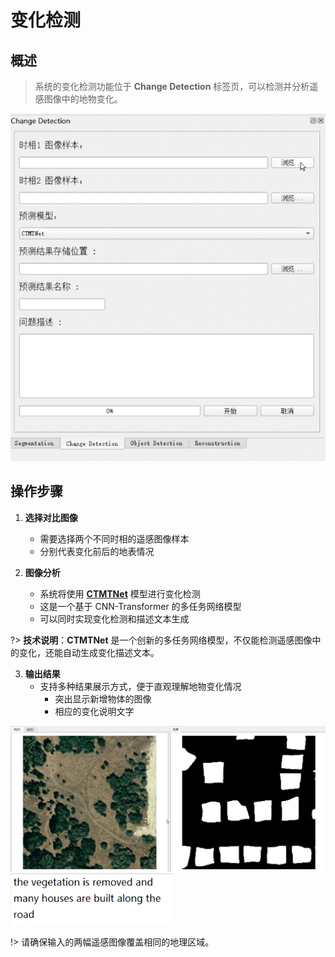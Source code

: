 # 变化检测

## 概述

> 系统的变化检测功能位于 **Change Detection** 标签页，可以检测并分析遥感图像中的地物变化。

![变化检测界面](../change-detection.png)

## 操作步骤

1. **选择对比图像**
   - 需要选择两个不同时相的遥感图像样本
   - 分别代表变化前后的地表情况

2. **图像分析**
   - 系统将使用 [**CTMTNet**](https://ieeexplore.ieee.org/document/10740028) 模型进行变化检测
   - 这是一个基于 CNN-Transformer 的多任务网络模型
   - 可以同时实现变化检测和描述文本生成

?> **技术说明**：**CTMTNet** 是一个创新的多任务网络模型，不仅能检测遥感图像中的变化，还能自动生成变化描述文本。

3. **输出结果**
   - 支持多种结果展示方式，便于直观理解地物变化情况
      - 突出显示新增物体的图像
      - 相应的变化说明文字

![检测结果](../change-detection_result.png)
![结果展示](../change-detection_caption.png)

!> 请确保输入的两幅遥感图像覆盖相同的地理区域。